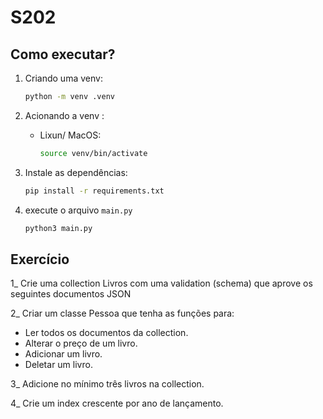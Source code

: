 # S202

## Como executar?

1. Criando uma venv:
    ```sh
    python -m venv .venv
    ```

2. Acionando a venv :
   * Lixun/ MacOS:
     ```sh
     source venv/bin/activate
     ```
3. Instale as dependências:
    ```sh
    pip install -r requirements.txt
    ```

4. execute o arquivo `main.py`
    ```sh
    python3 main.py
    ```

## Exercício

1_ Crie uma collection Livros com uma validation (schema) que aprove os seguintes documentos JSON

2_ Criar um classe Pessoa  que tenha as funções para:
 - Ler todos os documentos da collection.
 - Alterar o preço de um livro.
 - Adicionar um livro.
 - Deletar um livro. 

3_ Adicione no mínimo três livros na collection.

4_ Crie um index crescente por ano de lançamento.